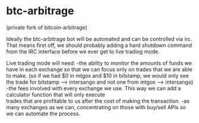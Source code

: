 btc-arbitrage
=============
(private fork of bitcoin-arbitrage)


Ideally the btc-arbitrage bot will be automated and can be controlled via irc. That means first off, we should probably
adding a hard shutdown command from the IRC interface before we ever get to live trading mode.

Live trading mode will need:
    -the ability to monitor the amounts of funds we have in each exchange so that we can focus only on trades that we
        are able to make. (so if we had $0 in mtgox and $10 in bitstamp, we would only see the trade for bitstamp -->
        intersango and not one from mtgox --> intersango)
    -the fees involved with every exchange we use. This way we can add a calculator function that will only execute    
        trades that are profitable to us after the cost of making the transaction.
    -as many exchanges as we can, concentrating on those with buy/sell APIs so we can automate the process.
